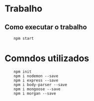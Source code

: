 # Trabalho

## Como executar o trabalho

```bash
    npm start
```

# Comndos utilizados
```
    npm init
    npm i nodemon --save
    npm i express --save
    npm i body-parser --save
    npm i mongoose --save
    npm i morgan --save
```